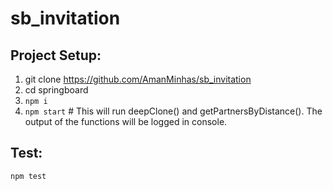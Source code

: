 # sb_invitation

## Project Setup:
1. git clone https://github.com/AmanMinhas/sb_invitation
2. cd springboard
3. `npm i`
4. `npm start` # This will run deepClone() and getPartnersByDistance(). The output of the functions will be logged in console.
 
## Test:
  `npm test`
